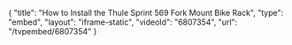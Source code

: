 {
    "title": "How to Install the Thule Sprint 569 Fork Mount Bike Rack",
    "type": "embed",
    "layout": "iframe-static",
    "videoId": "6807354",
    "url": "\/tvpembed\/6807354"
}